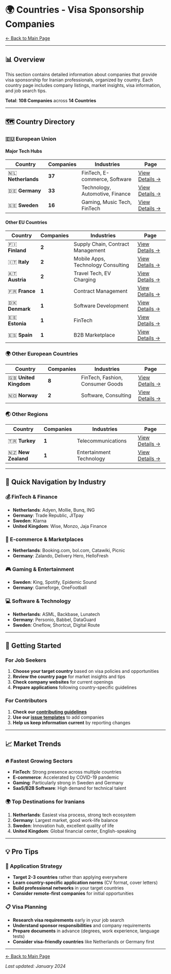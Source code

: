 # 🌍 Countries - Visa Sponsorship Companies

[← Back to Main Page](../README.md)

---

## 📊 Overview

This section contains detailed information about companies that provide visa sponsorship for Iranian professionals, organized by country. Each country page includes company listings, market insights, visa information, and job search tips.

**Total**: **108 Companies** across **14 Countries**

---

## 🗺️ Country Directory

### 🇪🇺 European Union

#### Major Tech Hubs

| Country            | Companies | Industries                      | Page                                       |
| ------------------ | --------- | ------------------------------- | ------------------------------------------ |
| 🇳🇱 **Netherlands** | **37**    | FinTech, E-commerce, Software   | [View Details →](countries/netherlands.md) |
| 🇩🇪 **Germany**     | **33**    | Technology, Automotive, Finance | [View Details →](countries/germany.md)     |
| 🇸🇪 **Sweden**      | **16**    | Gaming, Music Tech, FinTech     | [View Details →](countries/sweden.md)      |

#### Other EU Countries

| Country        | Companies | Industries                         | Page                                   |
| -------------- | --------- | ---------------------------------- | -------------------------------------- |
| 🇫🇮 **Finland** | **2**     | Supply Chain, Contract Management  | [View Details →](countries/finland.md) |
| 🇮🇹 **Italy**   | **2**     | Mobile Apps, Technology Consulting | [View Details →](countries/italy.md)   |
| 🇦🇹 **Austria** | **2**     | Travel Tech, EV Charging           | [View Details →](countries/austria.md) |
| 🇫🇷 **France**  | **1**     | Contract Management                | [View Details →](countries/france.md)  |
| 🇩🇰 **Denmark** | **1**     | Software Development               | [View Details →](countries/denmark.md) |
| 🇪🇪 **Estonia** | **1**     | FinTech                            | [View Details →](countries/estonia.md) |
| 🇪🇸 **Spain**   | **1**     | B2B Marketplace                    | [View Details →](countries/spain.md)   |

### 🌍 Other European Countries

| Country               | Companies | Industries                       | Page                                          |
| --------------------- | --------- | -------------------------------- | --------------------------------------------- |
| 🇬🇧 **United Kingdom** | **8**     | FinTech, Fashion, Consumer Goods | [View Details →](countries/united-kingdom.md) |
| 🇳🇴 **Norway**         | **2**     | Software, Consulting             | [View Details →](countries/norway.md)         |

### 🌏 Other Regions

| Country            | Companies | Industries               | Page                                       |
| ------------------ | --------- | ------------------------ | ------------------------------------------ |
| 🇹🇷 **Turkey**      | **1**     | Telecommunications       | [View Details →](countries/turkey.md)      |
| 🇳🇿 **New Zealand** | **1**     | Entertainment Technology | [View Details →](countries/new-zealand.md) |

---

## 🎯 Quick Navigation by Industry

### 💰 FinTech & Finance

- **Netherlands**: Adyen, Mollie, Bunq, ING
- **Germany**: Trade Republic, JITpay
- **Sweden**: Klarna
- **United Kingdom**: Wise, Monzo, Jaja Finance

### 🛒 E-commerce & Marketplaces

- **Netherlands**: Booking.com, bol.com, Catawiki, Picnic
- **Germany**: Zalando, Delivery Hero, HelloFresh

### 🎮 Gaming & Entertainment

- **Sweden**: King, Spotify, Epidemic Sound
- **Germany**: Gameforge, OneFootball

### 💻 Software & Technology

- **Netherlands**: ASML, Backbase, Lunatech
- **Germany**: Personio, Babbel, DataGuard
- **Sweden**: Oneflow, Shortcut, Digital Route

---

## 🚀 Getting Started

### For Job Seekers

1. **Choose your target country** based on visa policies and opportunities
2. **Review the country page** for market insights and tips
3. **Check company websites** for current openings
4. **Prepare applications** following country-specific guidelines

### For Contributors

1. **Check our [contributing guidelines](../CONTRIBUTING.md)**
2. **Use our [issue templates](../.github/ISSUE_TEMPLATE/)** to add companies
3. **Help us keep information current** by reporting changes

---

## 📈 Market Trends

### 🔥 Fastest Growing Sectors

- **FinTech**: Strong presence across multiple countries
- **E-commerce**: Accelerated by COVID-19 pandemic
- **Gaming**: Particularly strong in Sweden and Germany
- **SaaS/B2B Software**: High demand for technical talent

### 🌍 Top Destinations for Iranians

1. **Netherlands**: Easiest visa process, strong tech ecosystem
2. **Germany**: Largest market, good work-life balance
3. **Sweden**: Innovation hub, excellent quality of life
4. **United Kingdom**: Global financial center, English-speaking

---

## 💡 Pro Tips

### 🎯 Application Strategy

- **Target 2-3 countries** rather than applying everywhere
- **Learn country-specific application norms** (CV format, cover letters)
- **Build professional networks** in your target countries
- **Consider remote-first companies** for initial opportunities

### 📋 Visa Planning

- **Research visa requirements** early in your job search
- **Understand sponsor responsibilities** and company requirements
- **Prepare documents** in advance (degrees, work experience, language tests)
- **Consider visa-friendly countries** like Netherlands or Germany first

---

[← Back to Main Page](../README.md)

_Last updated: January 2024_

